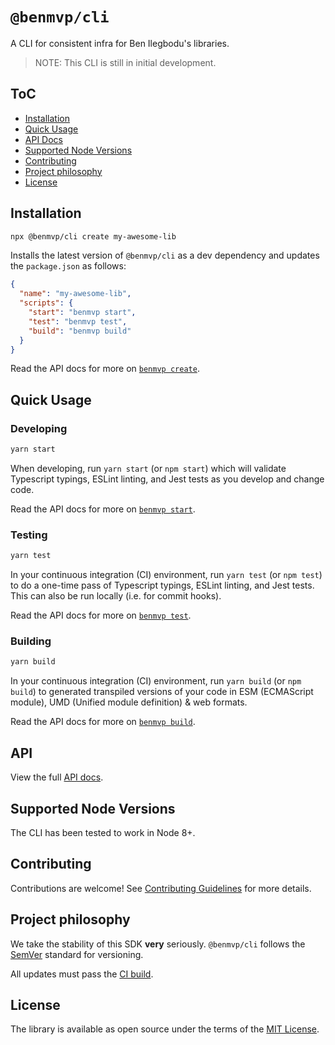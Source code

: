 # `@benmvp/cli`

A CLI for consistent infra for Ben Ilegbodu's libraries.

> NOTE: This CLI is still in initial development.

## ToC

*  [Installation](#installation)
*  [Quick Usage](#quick-usage)
*  [API Docs](API.md)
*  [Supported Node Versions](#supported-node-versions)
*  [Contributing](CONTRIBUTING.md)
*  [Project philosophy](#project-philosophy)
*  [License](LICENSE)

## Installation

```sh
npx @benmvp/cli create my-awesome-lib
```

Installs the latest version of `@benmvp/cli` as a dev dependency and updates the `package.json` as follows:

```json
{
  "name": "my-awesome-lib",
  "scripts": {
    "start": "benmvp start",
    "test": "benmvp test",
    "build": "benmvp build"
  }
}
```

Read the API docs for more on [`benmvp create`](API.md#benmvp-create).

## Quick Usage

### Developing

```sh
yarn start
```

When developing, run `yarn start` (or `npm start`) which will validate Typescript typings, ESLint linting, and Jest tests as you develop and change code.

Read the API docs for more on [`benmvp start`](API.md#benmvp-start).

### Testing

```sh
yarn test
```

In your continuous integration (CI) environment, run `yarn test` (or `npm test`) to do a one-time pass of Typescript typings, ESLint linting, and Jest tests. This can also be run locally (i.e. for commit hooks).

Read the API docs for more on [`benmvp test`](API.md#benmvp-test).

### Building

```sh
yarn build
```

In your continuous integration (CI) environment, run `yarn build` (or `npm build`) to generated transpiled versions of your code in ESM (ECMAScript module), UMD (Unified module definition) & web formats.

Read the API docs for more on [`benmvp build`](API.md#benmvp-build).

## API

View the full [API docs](API.md).

## Supported Node Versions

The CLI has been tested to work in Node 8+.

## Contributing

Contributions are welcome! See [Contributing Guidelines](CONTRIBUTING.md) for more details.

## Project philosophy

We take the stability of this SDK **very** seriously. `@benmvp/cli` follows the [SemVer](http://semver.org/) standard for versioning.

All updates must pass the [CI build](https://travis-ci.org/benmvp/benmvp-cli/).

## License

The library is available as open source under the terms of the [MIT License](LICENSE).
